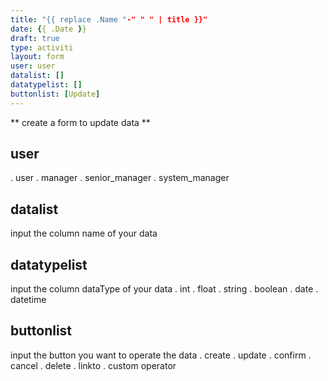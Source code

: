 ```yaml
---
title: "{{ replace .Name "-" " " | title }}"
date: {{ .Date }}
draft: true
type: activiti
layout: form
user: user
datalist: []
datatypelist: []
buttonlist: [Update]
---
```


** create a form to update data **

## user
. user
. manager
. senior_manager
. system_manager
## datalist
input the column name of your data
## datatypelist
input the column dataType of your data
. int
. float
. string
. boolean
. date
. datetime
## buttonlist
input the button you want to operate the data
. create
. update
. confirm
. cancel
. delete
. linkto
. custom operator